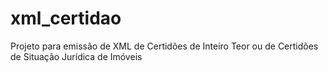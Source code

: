 # xml_certidao
Projeto para emissão de XML de Certidões de Inteiro Teor ou de Certidões de Situação Jurídica de Imóveis 
